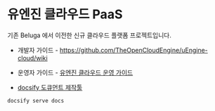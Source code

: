 # 유엔진 클라우드 PaaS
기존 Beluga 에서 이전한 신규 클라우드 플랫폼 프로젝트입니다.

- 개발자 가이드 - https://github.com/TheOpenCloudEngine/uEngine-cloud/wiki
- 운영자 가이드 - [유엔진 클라우드 운영 가이드](http://uengine.org/uEngine-cloud)

- [docsify 도큐먼트 제작툴](https://docsify.js.org)

```
docsify serve docs
```




